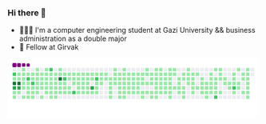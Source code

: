 ### Hi there 👋

- 👩🏻‍💻 I'm a computer engineering student at Gazi University && business administration as a double major
- 🚀 Fellow at Girvak 


![snake gif](https://github.com/AybenGulnar/AybenGulnar/blob/output/github-contribution-grid-snake.gif)


<!--!
**AybenGulnar/AybenGulnar** is a ✨ _special_ ✨ repository because its `README.md` (this file) appears on your GitHub profile.

[![Top Langs](https://github-readme-stats.vercel.app/api/top-langs/?username=AybenGulnar&layout=compact&theme=vision-friendly-dark)](https://github.com/anuraghazra/github-readme-stats)
Here are some ideas to get you started:

- 🔭 I’m currently working on ...
- 🌱 I’m currently learning ...
- 👯 I’m looking to collaborate on ...
- 🤔 I’m looking for help with ...
- 💬 Ask me about ...
- 📫 How to reach me: ...
- 😄 Pronouns: ...
- ⚡ Fun fact: ...
-->
